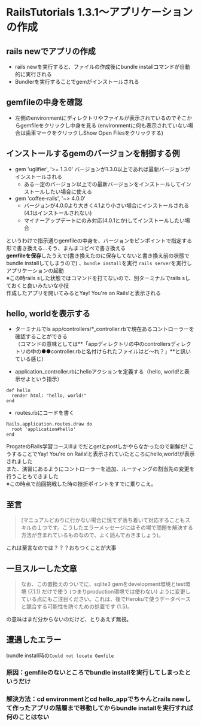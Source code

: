 # RailsTutorials 1.3.1～アプリケーションの作成
## rails newでアプリの作成
- rails newを実行すると、ファイルの作成後にbundle installコマンドが自動的に実行される
- Bundlerを実行することでgemがインストールされる

## gemfileの中身を確認
- 左側のenvironmentにディレクトリやファイルが表示されているのでそこからgemfileをクリックし中身を見る
  (environmentに何も表示されていない場合は歯車マークをクリックしShow Open Filesをクリックする)

## インストールするgemのバージョンを制御する例
- gem 'uglifier', '>= 1.3.0'	バージョンが1.3.0以上であれば最新バージョンがインストールされる
  - ある一定のバージョン以上での最新バージョンをインストールしてインストールしたい場合に使える
- gem 'coffee-rails', '~> 4.0.0'
  - バージョンが4.0.0より大きく4.1より小さい場合にインストールされる(4.1はインストールされない)
  - マイナーアップデートにのみ対応(4.0.1とか)してインストールしたい場合

というわけで指示通りgemfileの中身を、バージョンをピンポイントで指定する形で書き換える…そう、まんまコピペで書き換える  
**gemfileを保存**したうえで(書き換えたのに保存してないと書き換え前の状態でbundle installしてしまうので) 、```bundle install```を実行 
```rails server```を実行しアプリケーションの起動  
  ※この時rails sした状態ではコマンドを打てないので、別ターミナルでrails sしておくと良いみたいな小技  
作成したアプリを開いてみるとYay! You're on Rails!と表示される

##  hello, worldを表示する
- ターミナルでls app/controllers/*_controller.rbで現在あるコントローラーを確認することができる  
（コマンドの意味としては**「appディレクトリの中のcontrollersディレクトリの中の●●controller.rbと名付けられたファイルはど～れ？」**と訊いている感じ）

- application_controller.rbにhelloアクションを定義する（hello, world!と表示せよという指示）
```
def hello  
  render html: "hello, world!"  
end  
```

- routes.rbにコードを書く
```
Rails.application.routes.draw do
  root 'application#hello'
end
```
ProgateのRails学習コースIIIまでだとgetとpostしかやらなかったので新鮮だ!
こうすることでYay! You're on Rails!と表示されていたところにhello,world!が表示されました  
また、演習にあるようにコントローラーを追加、ルーティングの割当先の変更を行うこともできました  
※この時点で前回挑戦した時の挫折ポイントをすでに乗りこえ。  

## 至言

> (マニュアルどおりに行かない場合に慌てず落ち着いて対応することもスキルの１つです。こうしたエラーメッセージにはその場で問題を解決する方法が含まれているものなので、よく読んでおきましょう)。  

これは至言なのでは？？？おちつくことが大事 

## 一旦スルーした文章 

> なお、この置換えのついでに、sqlite3 gemをdevelopment環境とtest環境 (7.1.1) だけで使う (つまりproduction環境では使わない) ように変更している点にもご注目ください。これは、後でHerokuで使うデータベースと競合する可能性を防ぐための処置です (1.5)。  

の意味はまだ分からないのだけど、とりあえず無視。

## 遭遇したエラー
bundle install時の```Could not locate Gemfile```
### 原因：gemfileのないところでbundle installを実行してしまったというだけ
### 解決方法：cd environmentとcd hello_appでちゃんとrails newして作ったアプリの階層まで移動してからbundle installを実行すれば何のことはない
